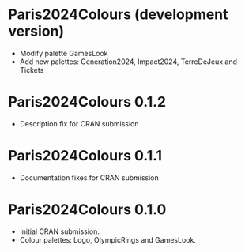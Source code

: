 # Paris2024Colours (development version)

* Modify palette GamesLook
* Add new palettes: Generation2024, Impact2024, TerreDeJeux and Tickets

# Paris2024Colours 0.1.2

* Description fix for CRAN submission

# Paris2024Colours 0.1.1

* Documentation fixes for CRAN submission

# Paris2024Colours 0.1.0

* Initial CRAN submission.
* Colour palettes: Logo, OlympicRings and GamesLook.

